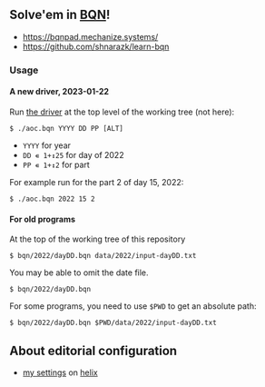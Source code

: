 ## Solve'em in [BQN](https://github.com/mlochbaum/BQN)!

- https://bqnpad.mechanize.systems/
- https://github.com/shnarazk/learn-bqn

### Usage

#### A new driver, 2023-01-22
 
Run [the driver](https://github.com/shnarazk/advent-of-code/blob/main/aoc.bqn) at the top level of the working tree (not here):

```
$ ./aoc.bqn YYYY DD PP [ALT]
```
- `YYYY` for year
- `DD ∊ 1+↕25` for day of 2022
- `PP ∊ 1+↕2` for part 

For example run for the part 2 of day 15, 2022:

```
$ ./aoc.bqn 2022 15 2
```

#### For old programs

At the top of the working tree of this repository

```
$ bqn/2022/dayDD.bqn data/2022/input-dayDD.txt
```

You may be able to omit the date file.

```
$ bqn/2022/dayDD.bqn
```

For some programs, you need to use `$PWD` to get an absolute path:

```
$ bqn/2022/dayDD.bqn $PWD/data/2022/input-dayDD.txt
```

## About editorial configuration

- [my settings](https://github.com/shnarazk/learn-bqn/blob/main/helix.md) on [helix](https://helix-editor.com)
